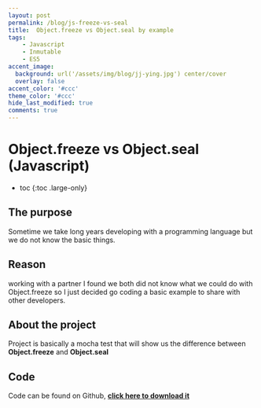```yaml
---
layout: post
permalink: /blog/js-freeze-vs-seal
title:  Object.freeze vs Object.seal by example
tags: 
    - Javascript
    - Inmutable
    - ES5
accent_image: 
  background: url('/assets/img/blog/jj-ying.jpg') center/cover
  overlay: false
accent_color: '#ccc'
theme_color: '#ccc'
hide_last_modified: true
comments: true
---
```


# Object.freeze vs Object.seal (Javascript)

* toc
{:toc .large-only}

## The purpose

Sometime we take long years developing with a programming language but we do not know the basic things.

## Reason

working with a partner I found we both did not know what we could do with Object.freeze so I just decided go coding a basic example to share with other developers.

## About the project

Project is basically a mocha test that will show us the difference between **Object.freeze** and **Object.seal**


## Code

Code can be found on Github, **[click here to download it](https://github.com/wesovi/js-freeze_vs_seal)**
